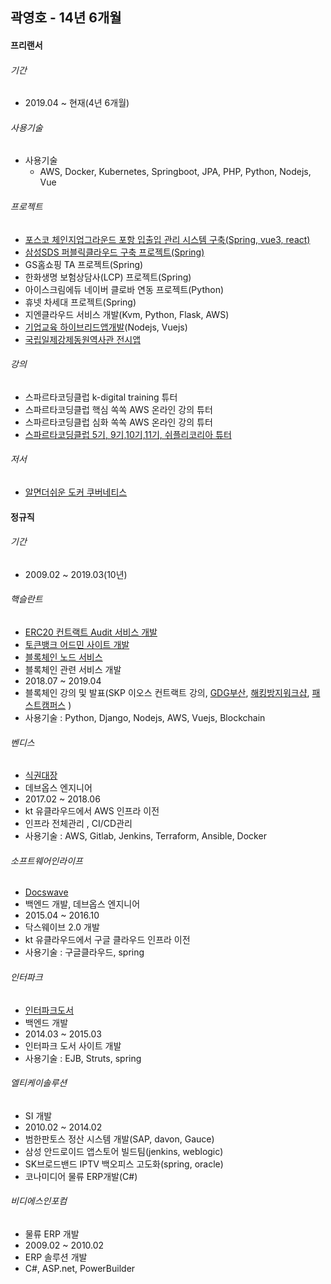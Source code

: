 ## 곽영호 - 14년 6개월

#### 프리랜서

###### 기간
- 2019.04 ~ 현재(4년 6개월)

###### 사용기술
- 사용기술
  - AWS, Docker, Kubernetes, Springboot, JPA, PHP, Python, Nodejs, Vue

###### 프로젝트
- [포스코 체인지업그라운드 포항 입출입 관리 시스템 구축(Spring, vue3, react)](http://www.changeupground.com/)
- [삼성SDS 퍼블릭클라우드 구축 프로젝트(Spring)](https://cloud.samsungsds.com/serviceportal/index.html)
- GS홈쇼핑 TA 프로젝트(Spring)
- 한화생명 보험상담사(LCP) 프로젝트(Spring)
- 아이스크림에듀 네이버 클로바 연동 프로젝트(Python)
- 휴넷 차세대 프로젝트(Spring)
- 지엔클라우드 서비스 개발(Kvm, Python, Flask, AWS)
- [기업교육 하이브리드앱개발](http://planchee.actiongo.co.kr)(Nodejs, Vuejs)
- [국립일제강제동원역사관 전시앱](https://play.google.com/store/apps/details?id=com.museum.exhibition_guide_app)

###### 강의
- 스파르타코딩클럽 k-digital training 튜터
- 스파르타코딩클럽 핵심 쏙쏙 AWS 온라인 강의 튜터
- 스파르타코딩클럽 심화 쏙쏙 AWS 온라인 강의 튜터
- [스파르타코딩클럽 5기, 9기,10기,11기, 쉬플리코리아 튜터](https://spartacodingclub.kr)

###### 저서
- [알면더쉬운 도커 쿠버네티스](https://book.naver.com/bookdb/book_detail.nhn?bid=16493225)


#### 정규직

###### 기간
- 2009.02 ~ 2019.03(10년)

###### 핵슬란트
- [ERC20 컨트랙트 Audit 서비스 개발](http://certificate.hexlant.com)
- [토큰뱅크 어드민 사이트 개발](http://tokenbank.co.kr)
- [블록체인 노드 서비스](http://test-node.hexlant.com/api-docs/)
- 블록체인 관련 서비스 개발
- 2018.07 ~ 2019.04
- 블록체인 강의 및 발표(SKP 이오스 컨트랙트 강의, [GDG부산](https://festa.io/events/119), [해킹방지워크샵](https://concert.or.kr/suf2018/program/program.php), [패스트캠퍼스](https://www.fastcampus.co.kr/dev_camp_eos/?gclid=Cj0KCQiAgMPgBRDDARIsAOh3uyJB4DB7Vak3YvJXJ9IslTflWFCvBpgLvZ2whMzu5duc3TZjWiFuQTkaAipSEALw_wcB)  )
-  사용기술 : Python, Django, Nodejs, AWS, Vuejs, Blockchain

###### 벤디스
- [식권대장](http://sikdae.com)
- 데브옵스 엔지니어
- 2017.02 ~ 2018.06
- kt 유클라우드에서 AWS 인프라 이전
- 인프라 전체관리 , CI/CD관리
- 사용기술 :  AWS, Gitlab, Jenkins, Terraform, Ansible, Docker

###### 소프트웨어인라이프
- [Docswave](https://www.docswave.com/)
- 백엔드 개발, 데브옵스 엔지니어
- 2015.04 ~ 2016.10
- 닥스웨이브 2.0 개발
- kt 유클라우드에서 구글 클라우드 인프라 이전
- 사용기술 :  구글클라우드, spring

###### 인터파크
- [인터파크도서](http://book.interpark.com)
- 백엔드 개발
- 2014.03 ~ 2015.03
- 인터파크 도서 사이트 개발
- 사용기술 :  EJB, Struts, spring

###### 엘티케이솔루션
- SI 개발
- 2010.02 ~ 2014.02
- 범한판토스 정산 시스템 개발(SAP, davon, Gauce)
- 삼성 안드로이드 앱스토어 빌드팀(jenkins, weblogic)
- SK브로드밴드 IPTV 백오피스 고도화(spring, oracle)
- 코나미디어 물류 ERP개발(C#)

###### 비디에스인포컴
- 물류 ERP 개발
- 2009.02 ~ 2010.02
- ERP 솔루션 개발
- C#, ASP.net, PowerBuilder

